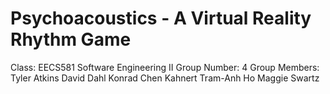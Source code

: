 # Psychoacoustics - A Virtual Reality Rhythm Game
Class: EECS581 Software Engineering II
Group Number: 4
Group Members:	Tyler Atkins
		David Dahl
		Konrad Chen Kahnert
		Tram-Anh Ho
		Maggie Swartz

